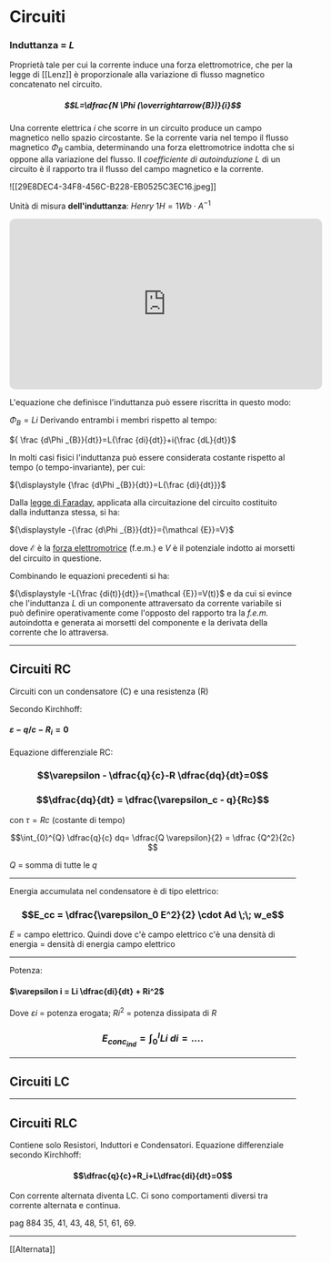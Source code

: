 # Circuiti 
### Induttanza = $L$
Proprietà tale per cui la corrente induce una forza elettromotrice, che per la legge di [[Lenz]] è proporzionale alla variazione di flusso magnetico concatenato nel circuito. 

##### $$L=\dfrac{N \Phi (\overrightarrow{B})}{i}$$

Una corrente elettrica *i* che scorre in un circuito produce un campo magnetico nello spazio circostante. Se la corrente varia nel tempo il flusso magnetico $\Phi_B$ cambia, determinando una forza elettromotrice indotta che si oppone alla variazione del flusso. Il *coefficiente di autoinduzione $L$*  di un circuito è il rapporto tra il flusso del campo magnetico e la corrente.

![[29E8DEC4-34F8-456C-B228-EB0525C3EC16.jpeg]]

Unità di misura **dell'induttanza**: *Henry*
$1H = 1Wb \cdot A^{-1}$

<iframe border=0 frameborder=0 width=550 height=300 src="https://www.youtube.com/embed/ySx84Ca7BFQ" style="border-radius:10px"></iframe>

L'equazione che definisce l'induttanza può essere riscritta in questo modo:

$\Phi _{B}=Li$
Derivando entrambi i membri rispetto al tempo:

${ \frac  {d\Phi _{B}}{dt}}=L{\frac  {di}{dt}}+i{\frac  {dL}{dt}}$

In molti casi fisici l'induttanza può essere considerata costante rispetto al tempo (o tempo-invariante), per cui:

${\displaystyle {\frac {d\Phi _{B}}{dt}}=L{\frac {di}{dt}}}$

Dalla [legge di Faraday](https://it.wikipedia.org/api/rest_v1/page/mobile-html/Legge_di_Faraday "Legge di Faraday"), applicata alla circuitazione del circuito costituito dalla induttanza stessa, si ha:

${\displaystyle -{\frac {d\Phi _{B}}{dt}}={\mathcal {E}}=V}$

dove $\mathcal{E}$  è la [forza elettromotrice](https://it.wikipedia.org/api/rest_v1/page/mobile-html/Forza_elettromotrice "Forza elettromotrice") (f.e.m.) e _V_ è il potenziale indotto ai morsetti del circuito in questione. 

Combinando le equazioni precedenti si ha:

${\displaystyle -L{\frac {di(t)}{dt}}={\mathcal {E}}=V(t)}$
e
da cui si evince che l'induttanza $L$ di un componente attraversato da corrente variabile si può definire operativamente come l'opposto del rapporto tra la *f.e.m.* autoindotta e generata ai morsetti del componente e la derivata della corrente che lo attraversa. 

---
## Circuiti RC
Circuiti con un condensatore (C) e una resistenza (R)

Secondo Kirchhoff: 
#### $\varepsilon - q/c -R_i = 0$
Equazione differenziale RC: 

### $$\varepsilon - \dfrac{q}{c}-R \dfrac{dq}{dt}=0$$
### $$\dfrac{dq}{dt} = \dfrac{\varepsilon_c - q}{Rc}$$

con $\tau = Rc$ (costante di tempo)

$$\int_{0}^{Q} \dfrac{q}{c} dq= \dfrac{Q \varepsilon}{2} = \dfrac {Q^2}{2c} $$

$Q$ = somma di tutte le $q$

---
Energia accumulata nel condensatore è di tipo elettrico: 

### $$E_cc = \dfrac{\varepsilon_0 E^2}{2} \cdot Ad \;\; w_e$$
$E$ = campo elettrico. Quindi dove c'è campo elettrico c'è una densità di energia 
= densità di energia campo elettrico 

---

Potenza:
#### $\varepsilon i = Li \dfrac{di}{dt} + Ri^2$
Dove $\varepsilon i$ = potenza erogata;  $Ri^2$ = potenza dissipata di $R$

### $$E_{conc_{ind}} = \int_0^I Li\;di = ....$$

---
## Circuiti LC



---
## Circuiti RLC 
Contiene solo Resistori, Induttori e Condensatori. 
Equazione differenziale secondo Kirchhoff: 
#### $$\dfrac{q}{c}+R_i+L\dfrac{di}{dt}=0$$
Con corrente alternata diventa LC. Ci sono comportamenti diversi tra corrente alternata e continua. 

pag 884 
35, 41, 43, 48, 51, 61, 69.

---


[[Alternata]]

















